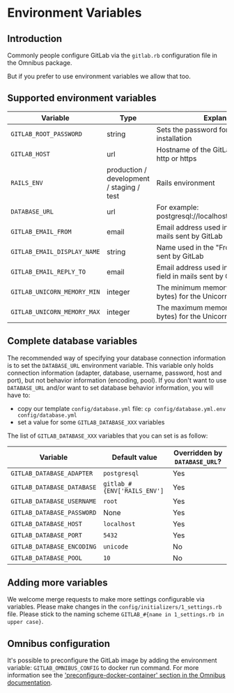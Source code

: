 # Environment Variables

## Introduction

Commonly people configure GitLab via the `gitlab.rb` configuration file in the Omnibus package.

But if you prefer to use environment variables we allow that too.

## Supported environment variables

Variable | Type | Explanation
-------- | ---- | -----------
`GITLAB_ROOT_PASSWORD` | string | Sets the password for the `root` user on installation
`GITLAB_HOST` | url | Hostname of the GitLab server includes http or https
`RAILS_ENV` | production / development / staging / test | Rails environment
`DATABASE_URL` | url | For example: postgresql://localhost/blog_development
`GITLAB_EMAIL_FROM` | email | Email address used in the "From" field in mails sent by GitLab
`GITLAB_EMAIL_DISPLAY_NAME` | string | Name used in the "From" field in mails sent by GitLab
`GITLAB_EMAIL_REPLY_TO` | email | Email address used in the "Reply-To" field in mails sent by GitLab
`GITLAB_UNICORN_MEMORY_MIN` | integer | The minimum memory threshold (in bytes) for the Unicorn worker killer
`GITLAB_UNICORN_MEMORY_MAX` | integer | The maximum memory threshold (in bytes) for the Unicorn worker killer

## Complete database variables

The recommended way of specifying your database connection information is to set
the `DATABASE_URL` environment variable. This variable only holds connection
information (adapter, database, username, password, host and port), but not
behavior information (encoding, pool). If you don't want to use `DATABASE_URL`
and/or want to set database behavior information, you will have to:

- copy our template `config/database.yml` file: `cp config/database.yml.env config/database.yml`
- set a value for some `GITLAB_DATABASE_XXX` variables

The list of `GITLAB_DATABASE_XXX` variables that you can set is as follow:

Variable | Default value | Overridden by `DATABASE_URL`?
--- | --- | ---
`GITLAB_DATABASE_ADAPTER` | `postgresql` | Yes
`GITLAB_DATABASE_DATABASE` | `gitlab_#{ENV['RAILS_ENV']` | Yes
`GITLAB_DATABASE_USERNAME` | `root` | Yes
`GITLAB_DATABASE_PASSWORD` | None | Yes
`GITLAB_DATABASE_HOST` | `localhost` | Yes
`GITLAB_DATABASE_PORT` | `5432` | Yes
`GITLAB_DATABASE_ENCODING` | `unicode` | No
`GITLAB_DATABASE_POOL` | `10` | No

## Adding more variables

We welcome merge requests to make more settings configurable via variables.
Please make changes in the `config/initializers/1_settings.rb` file.
Please stick to the naming scheme `GITLAB_#{name in 1_settings.rb in upper case}`.

## Omnibus configuration

It's possible to preconfigure the GitLab image by adding the environment variable: `GITLAB_OMNIBUS_CONFIG` to docker run command.
For more information see the ['preconfigure-docker-container' section in the Omnibus documentation](http://doc.gitlab.com/omnibus/docker/#preconfigure-docker-container).

